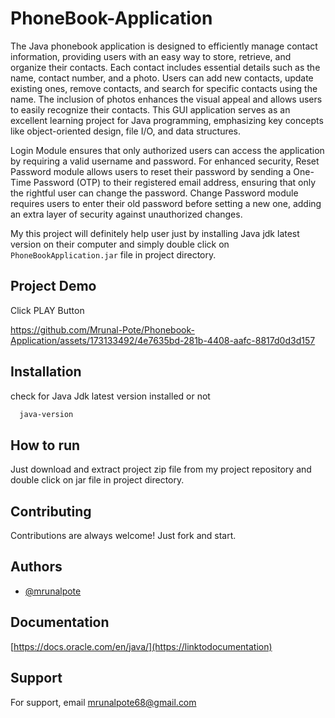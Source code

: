 # PhoneBook-Application


The Java phonebook application is designed to efficiently manage contact information, providing users with an easy way to store, retrieve, and organize their contacts. Each contact includes essential details such as the name, contact number, and a photo. Users can add new contacts, update existing ones, remove contacts, and search for specific contacts using the name. The inclusion of photos enhances the visual appeal and allows users to easily recognize their contacts. This GUI application serves as an excellent learning project for Java programming, emphasizing key concepts like object-oriented design, file I/O, and data structures.

Login Module ensures that only authorized users can access the application by requiring a valid username and password. 
For enhanced security, Reset Password module allows users to reset their password by sending a One-Time Password (OTP) to their registered email address, ensuring that only the rightful user can change the password.
Change Password module requires users to enter their old password before setting a new one, adding an extra layer of security against unauthorized changes.


My this project will definitely help user just by installing Java jdk latest version on their computer and simply double click on `PhoneBookApplication.jar` file in project directory.

## Project Demo
Click PLAY Button

https://github.com/Mrunal-Pote/Phonebook-Application/assets/173133492/4e7635bd-281b-4408-aafc-8817d0d3d157







## Installation

check for Java Jdk latest version installed or not

```bash
  java-version
```
    
## How to run

Just download and extract project zip file from my project repository and double click on jar file in project directory.





## Contributing

Contributions are always welcome!
 Just fork and start.


## Authors

- [@mrunalpote](https://www.github.com/octokatherine)


## Documentation

[https://docs.oracle.com/en/java/](https://linktodocumentation)


## Support

For support, email mrunalpote68@gmail.com


